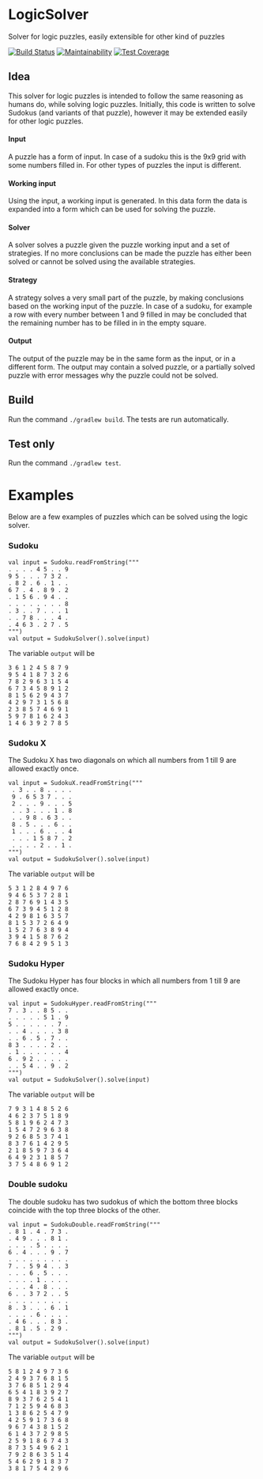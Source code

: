 # LogicSolver

Solver for logic puzzles, easily extensible for other kind of puzzles

[![Build Status](https://semaphoreci.com/api/v1/hiddewie/logicsolver/branches/master/badge.svg)](https://semaphoreci.com/hiddewie/logicsolver) [![Maintainability](https://api.codeclimate.com/v1/badges/78c7a17b06141586c06a/maintainability)](https://codeclimate.com/github/hiddewie/LogicSolver/maintainability) [![Test Coverage](https://api.codeclimate.com/v1/badges/78c7a17b06141586c06a/test_coverage)](https://codeclimate.com/github/hiddewie/LogicSolver/test_coverage)

## Idea

This solver for logic puzzles is intended to follow the same reasoning as humans do, while solving logic puzzles.
Initially, this code is written to solve Sudokus (and variants of that puzzle), however it may be extended easily for
other logic puzzles.

#### Input

A puzzle has a form of input. In case of a sudoku this is the 9x9 grid with some numbers filled in. For other types of
puzzles the input is different.

#### Working input

Using the input, a working input is generated. In this data form the data is expanded into a form which can be used for
solving the puzzle.

#### Solver

A solver solves a puzzle given the puzzle working input and a set of strategies. If no more conclusions can be made the
puzzle has either been solved or cannot be solved using the available strategies.

#### Strategy

A strategy solves a very small part of the puzzle, by making conclusions based on the working input of the puzzle. In case
of a sudoku, for example a row with every number between 1 and 9 filled in may be concluded that the remaining number has
to be filled in in the empty square.

#### Output

The output of the puzzle may be in the same form as the input, or in a different form. The output may contain a solved
puzzle, or a partially solved puzzle with error messages why the puzzle could not be solved.


## Build

Run the command `./gradlew build`. The tests are run automatically.

## Test only

Run the command `./gradlew test`.

# Examples

Below are a few examples of puzzles which can be solved using the logic solver.

### Sudoku

```
val input = Sudoku.readFromString("""
. . . . 4 5 . . 9
9 5 . . . 7 3 2 .
. 8 2 . 6 . 1 . .
6 7 . 4 . 8 9 . 2
. 1 5 6 . 9 4 . .
. . . . . . . . 8
. 3 . . 7 . . . 1
. . 7 8 . . . 4 .
. 4 6 3 . 2 7 . 5
""")
val output = SudokuSolver().solve(input)
```

The variable `output` will be
```
3 6 1 2 4 5 8 7 9
9 5 4 1 8 7 3 2 6
7 8 2 9 6 3 1 5 4
6 7 3 4 5 8 9 1 2
8 1 5 6 2 9 4 3 7
4 2 9 7 3 1 5 6 8
2 3 8 5 7 4 6 9 1
5 9 7 8 1 6 2 4 3
1 4 6 3 9 2 7 8 5
```

### Sudoku X

The Sudoku X has two diagonals on which all numbers from 1 till 9 are allowed exactly once.

```
val input = SudokuX.readFromString("""
 . 3 . . 8 . . . .
 9 . 6 5 3 7 . . .
 2 . . . 9 . . . 5
 . . 3 . . . 1 . 8
 . . 9 8 . 6 3 . .
 8 . 5 . . . 6 . .
 1 . . . 6 . . . 4
 . . . 1 5 8 7 . 2
 . . . . 2 . . 1 .
""")
val output = SudokuSolver().solve(input)
```

The variable `output` will be
```
5 3 1 2 8 4 9 7 6
9 4 6 5 3 7 2 8 1
2 8 7 6 9 1 4 3 5
6 7 3 9 4 5 1 2 8
4 2 9 8 1 6 3 5 7
8 1 5 3 7 2 6 4 9
1 5 2 7 6 3 8 9 4
3 9 4 1 5 8 7 6 2
7 6 8 4 2 9 5 1 3
```

### Sudoku Hyper

The Sudoku Hyper has four blocks in which all numbers from 1 till 9 are allowed exactly once.

```
val input = SudokuHyper.readFromString("""
7 . 3 . . 8 5 . .
. . . . . 5 1 . 9
5 . . . . . . 7 .
. . 4 . . . . 3 8
. . 6 . 5 . 7 . .
8 3 . . . . 2 . .
. 1 . . . . . . 4
6 . 9 2 . . . . .
. . 5 4 . . 9 . 2
""")
val output = SudokuSolver().solve(input)
```

The variable `output` will be
```
7 9 3 1 4 8 5 2 6
4 6 2 3 7 5 1 8 9
5 8 1 9 6 2 4 7 3
1 5 4 7 2 9 6 3 8
9 2 6 8 5 3 7 4 1
8 3 7 6 1 4 2 9 5
2 1 8 5 9 7 3 6 4
6 4 9 2 3 1 8 5 7
3 7 5 4 8 6 9 1 2
```

### Double sudoku

The double sudoku has two sudokus of which the bottom three blocks coincide with the top three blocks of the other.

```
val input = SudokuDouble.readFromString("""
. 8 1 . 4 . 7 3 .
. 4 9 . . . 8 1 .
. . . . 5 . . . .
6 . 4 . . . 9 . 7
. . . . . . . . .
7 . . 5 9 4 . . 3
. . . 6 . 5 . . .
. . . . 1 . . . .
. . . 4 . 8 . . .
6 . . 3 7 2 . . 5
. . . . . . . . .
8 . 3 . . . 6 . 1
. . . . 6 . . . .
. 4 6 . . . 8 3 .
. 8 1 . 5 . 2 9 .
""")
val output = SudokuSolver().solve(input)
```

The variable `output` will be
```
5 8 1 2 4 9 7 3 6
2 4 9 3 7 6 8 1 5
3 7 6 8 5 1 2 9 4
6 5 4 1 8 3 9 2 7
8 9 3 7 6 2 5 4 1
7 1 2 5 9 4 6 8 3
1 3 8 6 2 5 4 7 9
4 2 5 9 1 7 3 6 8
9 6 7 4 3 8 1 5 2
6 1 4 3 7 2 9 8 5
2 5 9 1 8 6 7 4 3
8 7 3 5 4 9 6 2 1
7 9 2 8 6 3 5 1 4
5 4 6 2 9 1 8 3 7
3 8 1 7 5 4 2 9 6
```
